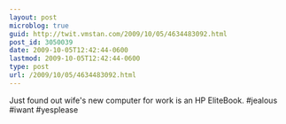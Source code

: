 ```yaml
---
layout: post
microblog: true
guid: http://twit.vmstan.com/2009/10/05/4634483092.html
post_id: 3050039
date: 2009-10-05T12:42:44-0600
lastmod: 2009-10-05T12:42:44-0600
type: post
url: /2009/10/05/4634483092.html
---
```

Just found out wife's new computer for work is an HP EliteBook. #jealous #iwant #yesplease
